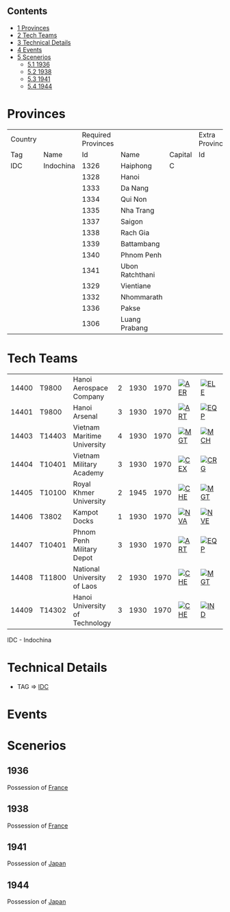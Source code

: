 ## Contents

-   [ 1 Provinces ](#Provinces)
-   [ 2 Tech Teams ](#Tech_Teams)
-   [ 3 Technical Details ](#Technical_Details)
-   [ 4 Events ](#Events)
-   [ 5 Scenerios ](#Scenerios)
    -   [ 5.1 1936 ](#1936)
    -   [ 5.2 1938 ](#1938)
    -   [ 5.3 1941 ](#1941)
    -   [ 5.4 1944 ](#1944)

#  Provinces 

|         |           |                    |                 |         |                 |      |
|---------|-----------|--------------------|-----------------|---------|-----------------|------|
| Country |           | Required Provinces |                 |         | Extra Provinces |      |
| Tag     | Name      | Id                 | Name            | Capital | Id              | name |
| IDC     | Indochina | 1326               | Haiphong        | C       |                 |      |
|         |           | 1328               | Hanoi           |         |                 |      |
|         |           | 1333               | Da Nang         |         |                 |      |
|         |           | 1334               | Qui Non         |         |                 |      |
|         |           | 1335               | Nha Trang       |         |                 |      |
|         |           | 1337               | Saigon          |         |                 |      |
|         |           | 1338               | Rach Gia        |         |                 |      |
|         |           | 1339               | Battambang      |         |                 |      |
|         |           | 1340               | Phnom Penh      |         |                 |      |
|         |           | 1341               | Ubon Ratchthani |         |                 |      |
|         |           | 1329               | Vientiane       |         |                 |      |
|         |           | 1332               | Nhommarath      |         |                 |      |
|         |           | 1336               | Pakse           |         |                 |      |
|         |           | 1306               | Luang Prabang   |         |                 |      |

#  Tech Teams 

|       |        |                                |     |      |      |                                                                                              |                                                                                                |                                                                                            |                                                                                        |                                                                        |
|-------|--------|--------------------------------|-----|------|------|----------------------------------------------------------------------------------------------|------------------------------------------------------------------------------------------------|--------------------------------------------------------------------------------------------|----------------------------------------------------------------------------------------|------------------------------------------------------------------------|
| 14400 | T9800  | Hanoi Aerospace Company        | 2   | 1930 | 1970 | [![AER](/images/a/a1/Aeronautics.png)](/wiki/File:Aeronautics.png "AER")                     | [![ELE](/images/d/dd/Electronics.png)](/wiki/File:Electronics.png "ELE")                       | [![TEC](/images/9/9d/Technical_efficiency.png)](/wiki/File:Technical_efficiency.png "TEC") |                                                                                        |                                                                        |
| 14401 | T9800  | Hanoi Arsenal                  | 3   | 1930 | 1970 | [![ART](/images/d/d8/Artillery.png)](/wiki/File:Artillery.png "ART")                         | [![EQP](/images/2/20/General_equipment.png)](/wiki/File:General_equipment.png "EQP")           | [![MCH](/images/a/a1/Mechanics.png)](/wiki/File:Mechanics.png "MCH")                       |                                                                                        |                                                                        |
| 14403 | T14403 | Vietnam Maritime University    | 4   | 1930 | 1970 | [![MGT](/images/c/c7/Management.png)](/wiki/File:Management.png "MGT")                       | [![MCH](/images/a/a1/Mechanics.png)](/wiki/File:Mechanics.png "MCH")                           | [![NVE](/images/0/09/Naval_engineering.png)](/wiki/File:Naval_engineering.png "NVE")       | [![NVT](/images/1/10/Naval_training.png)](/wiki/File:Naval_training.png "NVT")         | [![SEA](/images/2/22/Seamanship.png)](/wiki/File:Seamanship.png "SEA") |
| 14404 | T10401 | Vietnam Military Academy       | 3   | 1930 | 1970 | [![CEX](/images/b/bc/Centralized_execution.png)](/wiki/File:Centralized_execution.png "CEX") | [![CRG](/images/3/38/Individual_courage.png)](/wiki/File:Individual_courage.png "CRG")         | [![LGT](/images/1/1d/Large_unit_tactics.png)](/wiki/File:Large_unit_tactics.png "LGT")     | [![SMT](/images/2/2f/Small_unit_tactics.png)](/wiki/File:Small_unit_tactics.png "SMT") | [![TRA](/images/b/b1/Training.png)](/wiki/File:Training.png "TRA")     |
| 14405 | T10100 | Royal Khmer University         | 2   | 1945 | 1970 | [![CHE](/images/1/19/Chemistry.png)](/wiki/File:Chemistry.png "CHE")                         | [![MGT](/images/c/c7/Management.png)](/wiki/File:Management.png "MGT")                         | [![MTH](/images/7/79/Mathematics.png)](/wiki/File:Mathematics.png "MTH")                   | [![MCH](/images/a/a1/Mechanics.png)](/wiki/File:Mechanics.png "MCH")                   |                                                                        |
| 14406 | T3802  | Kampot Docks                   | 1   | 1930 | 1970 | [![NVA](/images/e/ea/Naval_artillery.png)](/wiki/File:Naval_artillery.png "NVA")             | [![NVE](/images/0/09/Naval_engineering.png)](/wiki/File:Naval_engineering.png "NVE")           | [![TEC](/images/9/9d/Technical_efficiency.png)](/wiki/File:Technical_efficiency.png "TEC") |                                                                                        |                                                                        |
| 14407 | T10401 | Phnom Penh Military Depot      | 3   | 1930 | 1970 | [![ART](/images/d/d8/Artillery.png)](/wiki/File:Artillery.png "ART")                         | [![EQP](/images/2/20/General_equipment.png)](/wiki/File:General_equipment.png "EQP")           | [![MCH](/images/a/a1/Mechanics.png)](/wiki/File:Mechanics.png "MCH")                       |                                                                                        |                                                                        |
| 14408 | T11800 | National University of Laos    | 2   | 1930 | 1970 | [![CHE](/images/1/19/Chemistry.png)](/wiki/File:Chemistry.png "CHE")                         | [![MGT](/images/c/c7/Management.png)](/wiki/File:Management.png "MGT")                         | [![MTH](/images/7/79/Mathematics.png)](/wiki/File:Mathematics.png "MTH")                   | [![MCH](/images/a/a1/Mechanics.png)](/wiki/File:Mechanics.png "MCH")                   |                                                                        |
| 14409 | T14302 | Hanoi University of Technology | 3   | 1930 | 1970 | [![CHE](/images/1/19/Chemistry.png)](/wiki/File:Chemistry.png "CHE")                         | [![IND](/images/7/79/Industrial_engineering.png)](/wiki/File:Industrial_engineering.png "IND") | [![MGT](/images/c/c7/Management.png)](/wiki/File:Management.png "MGT")                     | [![MCH](/images/a/a1/Mechanics.png)](/wiki/File:Mechanics.png "MCH")                   |                                                                        |

IDC - Indochina

#  Technical Details 

-   TAG =\>
    [IDC](/wiki/index.php?title=IDC&action=edit&redlink=1 "IDC (page does not exist)")

#  Events 

#  Scenerios 

##  1936 

Possession of [France](/wiki/France "France")

##  1938 

Possession of [France](/wiki/France "France")

##  1941 

Possession of [Japan](/wiki/Japan "Japan")

##  1944 

Possession of [Japan](/wiki/Japan "Japan")
